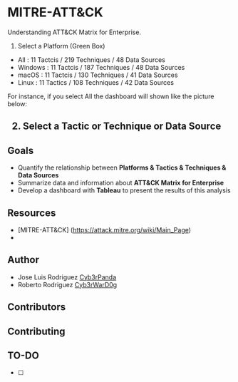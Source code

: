 # MITRE-ATT&CK
Understanding ATT&amp;CK Matrix for Enterprise.
1. Select a Platform (Green Box)
  - All     : 11 Tactcis / 219 Techniques / 48 Data Sources
  - Windows : 11 Tactcis / 187 Techniques / 48 Data Sources
  - macOS   : 11 Tactcis / 130 Techniques / 41 Data Sources
  - Linux   : 11 Tactics / 108 Techniques / 42 Data Sources

For instance, if you select All the dashboard will shown like the picture below:


  
2. Select a Tactic or Technique or Data Source
  - 
## Goals
- Quantify the relationship between **Platforms & Tactics & Techniques & Data Sources**
- Summarize data and information about **ATT&CK Matrix for Enterprise**
- Develop a dashboard with **Tableau** to present the results of this analysis
## Resources
- [MITRE-ATT&CK] (https://attack.mitre.org/wiki/Main_Page)
- 
## Author
- Jose Luis Rodriguez [Cyb3rPanda](https://twitter.com/Cyb3rPandaH)
- Roberto Rodriguez [Cyb3rWarD0g](https://twitter.com/Cyb3rWard0g)
## Contributors
## Contributing
## TO-DO
- [ ] 
